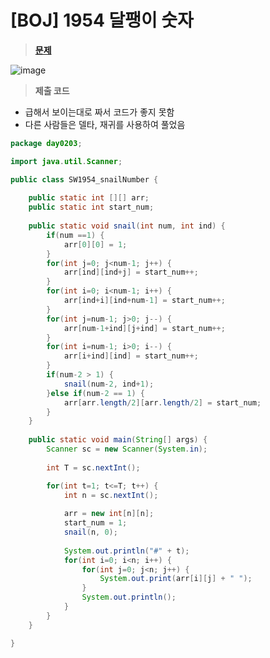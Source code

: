 # [BOJ] 1954 달팽이 숫자
> **[문제](https://swexpertacademy.com/main/talk/solvingClub/problemView.do?contestProbId=AV5PobmqAPoDFAUq&solveclubId=AX69tP7quW4DFAVm&problemBoxTitle=day0203&problemBoxCnt=2&probBoxId=AX69tP7quW8DFAVm+)**
> 
![image](https://user-images.githubusercontent.com/80896077/174944768-005be302-6d50-4b49-b23f-51f9d283ae41.png)

> **제출 코드**
> 
- 급해서 보이는대로 짜서 코드가 좋지 못함
- 다른 사람들은 델타, 재귀를 사용하여 풀었음

```java
package day0203;

import java.util.Scanner;

public class SW1954_snailNumber {
	
	public static int [][] arr;
	public static int start_num;
	
	public static void snail(int num, int ind) {
		if(num ==1) {
			arr[0][0] = 1;
		}
		for(int j=0; j<num-1; j++) {
			arr[ind][ind+j] = start_num++;
		}
		for(int i=0; i<num-1; i++) {
			arr[ind+i][ind+num-1] = start_num++;
		}
		for(int j=num-1; j>0; j--) {
			arr[num-1+ind][j+ind] = start_num++;
		}
		for(int i=num-1; i>0; i--) {
			arr[i+ind][ind] = start_num++;
		}
		if(num-2 > 1) {
			snail(num-2, ind+1);
		}else if(num-2 == 1) {
			arr[arr.length/2][arr.length/2] = start_num;
		}
	}
	
	public static void main(String[] args) {
		Scanner sc = new Scanner(System.in);
		
		int T = sc.nextInt();

		for(int t=1; t<=T; t++) {
			int n = sc.nextInt();
			
			arr = new int[n][n];
			start_num = 1;
			snail(n, 0);
			
			System.out.println("#" + t);
			for(int i=0; i<n; i++) {
				for(int j=0; j<n; j++) {
					System.out.print(arr[i][j] + " ");
				}
				System.out.println();
			}
		}
	}

}
```
